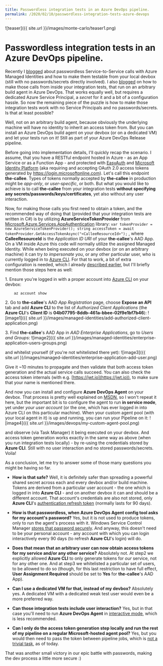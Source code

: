 ```yaml
---
title: Passwordless integration tests in an Azure DevOps pipeline.
permalink: /2020/02/10/passwordless-integration-tests-azure-devops
---
```

![teaser]({{ site.url }}/images/monte-carlo/teaser1.png)
# Passwordless integration tests in an Azure DevOps pipeline.

Recently I [blogged](https://scale-tone.github.io/2019/09/13/service-to-service-managed-identities-devbox) about passwordless Service-to-Service calls with Azure Managed Identities and how to make them testable from your local devbox (still with no passwords/secrets directly involved). I also [blogged](https://scale-tone.github.io/2019/05/21/azure-function-integration-tests-service-principal) on how to make those calls from inside your integration tests, that run on an arbitrary build agent in Azure DevOps. That works equally well, but requires a dedicated Azure Service Principal, a *secret* for it and a bit of a configuration hassle. So now the remaining piece of the puzzle is how to make those integration tests work with no Service Principals and no passwords/secrets. Is that at least possible?

Well, not on an arbitrary build agent, because obviously the underlying machine will have no identity to inherit an access token from. But you can install an Azure DevOps build agent on your devbox (or on a dedicated VM) and let your tests run on it! Still as part of your Azure DevOps Release pipeline.

Before going into implementation details, I'll quickly recap the scenario. I assume, that you have a RESTful endpoint hosted in Azure - as an App Service or as a Function App - and protected with [EasyAuth](https://github.com/cgillum/easyauth/wiki) and [Microsoft Identity Platform](https://docs.microsoft.com/en-us/azure/active-directory/develop/v2-overview) (aka requiring and accepting OAuth 2.0 access tokens generated by https://login.microsoftonline.com). Let's call this endpoint **the-callee**. Types of tokens normally accepted by **the-callee** in production might be *app-only*, or *user-specific*, or both. But what you would like to achieve is to call **the-callee** from your integration tests **without specifying any secrets/passwords/keys/certificates**, yet also without any user interaction.

Now, for making those calls you first need to obtain a token, and the recommended way of doing that (provided that your integration tests are written in C#) is by utilizing **AzureServiceTokenProvider** from [Microsoft.Azure.Services.AppAuthentication](https://www.nuget.org/packages/Microsoft.Azure.Services.AppAuthentication) library:
``
var tokenProvider = new AzureServiceTokenProvider();
string accessToken = await tokenProvider.GetAccessTokenAsync("<CalleeResourceId>");
``
, where **CalleeResourceId** is the *Application ID URI* of your **the-callee**'s AAD App. On a VM inside Azure this code will normally utilize the assigned Managed Identity. While when being executed on your devbox (or on an arbitrary machine) it can try *to impersonate you*, or any other particular user, who is currently logged in to [Azure CLI](https://docs.microsoft.com/en-us/cli/azure/authenticate-azure-cli?view=azure-cli-latest). For that to work, a bit of extra configuration is needed, which I already [described earlier](https://scale-tone.github.io/2019/09/13/service-to-service-managed-identities-devbox), but I'll briefly mention those steps here as well:

<span>1.</span> Ensure you're logged in with a proper account into [Azure CLI](https://docs.microsoft.com/en-us/cli/azure/install-azure-cli?view=azure-cli-latest) on your devbox:
```
    az account show
```

<span>2.</span> Go to **the-callee**'s AAD *App Registration* page, choose **Expose an API** tab and add **Azure CLI** to the list of *Authorized Client Applications* (the **Azure CLI**'s **Client ID** is **04b07795-8ddb-461a-bbee-02f9e1bf7b46**):
    ![image1]({{ site.url }}/images/managed-identities/add-authorized-client-application.png)

<span>3.</span> Find **the-callee**'s AAD App in *AAD Enterprise Applications*, go to *Users and Groups*:
    ![image2]({{ site.url }}/images/managed-identities/enterprise-application-users-groups.png)

and whitelist yourself (if you're not whitelisted there yet):
    ![image3]({{ site.url }}/images/managed-identities/enterprise-application-add-user.png)

Give it ~10 minutes to propagate and then validate that both access token generation and the actual service calls succeed. You can also check the access token internals (with e.g. [https://jwt.io](https://jwt.io)), to make sure that your name is mentioned there.

And now you can install and configure **Azure DevOps Agent** on your devbox. That process is pretty well explained on [MSDN](https://docs.microsoft.com/en-us/azure/devops/pipelines/agents/v2-windows?view=azure-devops), so I won't repeat it here, but the important bit is to configure the agent to run **in service mode**, yet under *your user account* (or the one, which has ever logged in into Azure CLI on this particular machine). When your custom agent pool (with your local agent in it) is up and running, you can run your Pipeline on it:
    ![image4]({{ site.url }}/images/devops/my-custom-agent-pool.png)

and observe (via Task Manager) it being executed on your devbox. And access token generation works exactly in the same way as above (when you run integration tests locally) - by re-using the credentials stored by **Azure CLI**. Still with no user interaction and no stored passwords/secrets. Voila!

As a conclusion, let me try to answer some of those many questions you might be having so far.

* **How is that safe?**
Well, it is definitely safer than spreading a powerful shared secret across each and every devbox and/or build machine. Tokens are derived from a particular user account - the one which is logged in into **Azure CLI** - and on another devbox it can and should be a different account. That account's credentials are also not stored, only **Azure CLI**'s [authentication refresh token](https://docs.microsoft.com/en-us/cli/azure/authenticate-azure-cli?view=azure-cli-latest) (normally lasts for 90 days).

* **How is that passwordless, when Azure DevOps Agent config tool asks for my account's password?**
Yes, but it is not used to produce tokens, only to run the agent's process with it. Windows Service Control Manager [stores that password securely](https://docs.microsoft.com/en-us/windows/win32/ad/domain-user-accounts). And anyway, this doesn't need to be your personal account - any account with which you can login interactively every 90 days (to refresh **Azure CLI**'s login) will do.

* **Does that mean that an arbitrary user can now obtain access tokens for my service and/or any other service?**
Absolutely not. At step2 we explicitly allowed **Azure CLI** to only generate tokens for *our* service, not for any other one. And at step3 we whitelisted a particular set of users, to be allowed to do so (though, for this last restriction to have full effect, **User Assignment Required** should be set to **Yes** for **the-callee**'s AAD App).

* **Can I use a dedicated VM for that, instead of my devbox?**
Absolutely yes. A dedicated VM with a dedicated weak test user would even be a more preferred way.

* **Can those integration tests include user interaction?**
Yes, but in that case you'll need to run **Azure DevOps Agent** in [interactive mode](https://docs.microsoft.com/en-us/azure/devops/pipelines/agents/agents?view=azure-devops&tabs=browser#interactive-or-service), which is less recommended. 

* **Can I only do the access token generation step locally and run the rest of my pipeline on a regular Microsoft-hosted agent pool?**
Yes, but you would then need to pass the token between pipeline jobs, which is [not a trivial task](https://docs.microsoft.com/en-us/azure/devops/pipelines/release/variables?view=azure-devops&tabs=powershell#set-in-script), as of today.

That was another small victory in our epic battle with passwords, making the dev process a little more secure :)